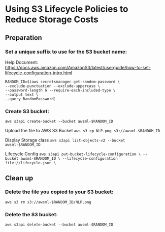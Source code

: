 # Using S3 Lifecycle Policies to Reduce Storage Costs
## Preparation
### Set a unique suffix to use for the S3 bucket name:

Help Document:  https://docs.aws.amazon.com/AmazonS3/latest/userguide/how-to-set-lifecycle-configuration-intro.html

```
RANDOM_ID=$(aws secretsmanager get-random-password \
--exclude-punctuation --exclude-uppercase \
--password-length 6 --require-each-included-type \
--output text \
--query RandomPassword)

```

### Create S3 bucket:

`aws s3api create-bucket --bucket awsml-$RANDOM_ID`

Upload the file to AWS S3 Bucket
`aws s3 cp NLP.png s3://awsml-$RANDOM_ID `

Display Storage class
`aws s3api list-objects-v2 --bucket awsml-$RANDOM_ID `

Lifecycle Config
`aws s3api put-bucket-lifecycle-configuration \
    --bucket awsml-$RANDOM_ID \
    --lifecycle-configuration  file://lifecycle.json \
    `

## Clean up 
### Delete the file you copied to your S3 bucket:

`aws s3 rm s3://awsml-$RANDOM_ID/NLP.png`

### Delete the S3 bucket:

`aws s3api delete-bucket --bucket awsml-$RANDOM_ID `

